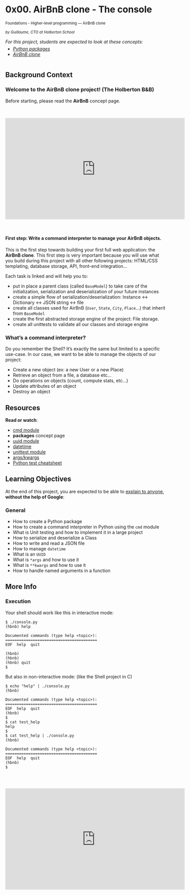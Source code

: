   <div id="jigsaw-shortcut-lists">



</div>

<h1 class="gap">0x00. AirBnB clone - The console</h1>


<div id="project_id" style="display: none" data-project-id="263"></div>

<p class="sm-gap">
  <small>
    <i class="fa fa-folder-open"></i>
    Foundations - Higher-level programming ― AirBnB clone
  </small>
</p>

  <p>
    <em>
      <small>
        <i class="fa fa-user"></i> by Guillaume, CTO at Holberton School
      </small>
    </em>
  </p>

<div class="gap formatted-content">
    <p style="margin-bottom: 0"><em>For this project, students are expected to look at these concepts:</em></p>
    <ul style="margin-top: 5px">
        <li>
        <em><a href="/concepts/66">Python packages</a></em>
        </li>
        <li>
        <em><a href="/concepts/74">AirBnB clone</a></em>
        </li>
    </ul>
</div>

  <article id="description" class="gap formatted-content">
    <p><img src="https://holbertonintranet.s3.amazonaws.com/uploads/medias/2018/6/65f4a1dd9c51265f49d0.png?X-Amz-Algorithm=AWS4-HMAC-SHA256&X-Amz-Credential=AKIARDDGGGOUWMNL5ANN%2F20201105%2Fus-east-1%2Fs3%2Faws4_request&X-Amz-Date=20201105T003823Z&X-Amz-Expires=86400&X-Amz-SignedHeaders=host&X-Amz-Signature=7dfc048104d2fec284080b56109d9013c767c000f6af8dafe1fcd43cba036c67" alt="" style="" /></p>

<h2>Background Context</h2>

<h3>Welcome to the AirBnB clone project! (The Holberton B&amp;B)</h3>

<p>Before starting, please read the <strong>AirBnB</strong> concept page.</p>

<p><br/></p>

<iframe width="560" height="315" src="https://www.youtube.com/embed/E12Xc3H2xqo" frameborder="0" allowfullscreen></iframe>

<p><br/></p>

<h4>First step: Write a command interpreter to manage your AirBnB objects.</h4>

<p>This is the first step towards building your first full web application: the <strong>AirBnB clone</strong>.
This first step is very important because you will use what you build during this project with all other following projects: HTML/CSS templating, database storage, API, front-end integration&hellip; </p>

<p>Each task is linked and will help you to:</p>

<ul>
<li>put in place a parent class (called <code>BaseModel</code>) to take care of the initialization, serialization and deserialization of your future instances</li>
<li>create a simple flow of serialization/deserialization: Instance &lt;-&gt; Dictionary &lt;-&gt; JSON string &lt;-&gt; file</li>
<li>create all classes used for AirBnB (<code>User</code>, <code>State</code>, <code>City</code>, <code>Place</code>&hellip;) that inherit from <code>BaseModel</code></li>
<li>create the first abstracted storage engine of the project: File storage. </li>
<li>create all unittests to validate all our classes and storage engine</li>
</ul>

<h3>What&rsquo;s a command interpreter?</h3>

<p>Do you remember the Shell? It&rsquo;s exactly the same but limited to a specific use-case. In our case, we want to be able to manage the objects of our project:</p>

<ul>
<li>Create a new object (ex: a new User or a new Place)</li>
<li>Retrieve an object from a file, a database etc&hellip;</li>
<li>Do operations on objects (count, compute stats, etc&hellip;)</li>
<li>Update attributes of an object</li>
<li>Destroy an object</li>
</ul>

<h2>Resources</h2>

<p><strong>Read or watch</strong>:</p>

<ul>
<li><a href="/rltoken/Fx9HXIjmGzbmET4ylYg2Rw" title="cmd module" target="_blank">cmd module</a> </li>
<li><strong>packages</strong> concept page</li>
<li><a href="/rltoken/eaQ6aELbdqb0WmPddhD00g" title="uuid module" target="_blank">uuid module</a> </li>
<li><a href="/rltoken/_ySDcgtfrwLkTyQzYHTH0Q" title="datetime" target="_blank">datetime</a> </li>
<li><a href="/rltoken/QX7d4D__xhOJIGIWZBp39g" title="unittest module" target="_blank">unittest module</a> </li>
<li><a href="/rltoken/jQd3P_uSO0FeU6jlN-z5mg" title="args/kwargs" target="_blank">args/kwargs</a> </li>
<li><a href="/rltoken/WPlydsqB0PG0uVcixemv9A" title="Python test cheatsheet" target="_blank">Python test cheatsheet</a> </li>
</ul>

<h2>Learning Objectives</h2>

<p>At the end of this project, you are expected to be able to <a href="/rltoken/MwKclAaCLNksSms8I-LuXw" title="explain to anyone" target="_blank">explain to anyone</a>, <strong>without the help of Google</strong>:</p>

<h3>General</h3>

<ul>
<li>How to create a Python package</li>
<li>How to create a command interpreter in Python using the <code>cmd</code> module</li>
<li>What is Unit testing and how to implement it in a large project</li>
<li>How to serialize and deserialize a Class</li>
<li>How to write and read a JSON file</li>
<li>How to manage <code>datetime</code></li>
<li>What is an <code>UUID</code></li>
<li>What is <code>*args</code> and how to use it</li>
<li>What is <code>**kwargs</code> and how to use it</li>
<li>How to handle named arguments in a function</li>
</ul>


<h2>More Info</h2>

<h3>Execution</h3>

<p>Your shell should work like this in interactive mode:</p>

<pre><code>$ ./console.py
(hbnb) help

Documented commands (type help &lt;topic&gt;):
========================================
EOF  help  quit

(hbnb) 
(hbnb) 
(hbnb) quit
$
</code></pre>

<p>But also in non-interactive mode: (like the Shell project in C)</p>

<pre><code>$ echo &quot;help&quot; | ./console.py
(hbnb)

Documented commands (type help &lt;topic&gt;):
========================================
EOF  help  quit
(hbnb) 
$
$ cat test_help
help
$
$ cat test_help | ./console.py
(hbnb)

Documented commands (type help &lt;topic&gt;):
========================================
EOF  help  quit
(hbnb) 
$
</code></pre>

<p><img src="https://holbertonintranet.s3.amazonaws.com/uploads/medias/2018/6/815046647d23428a14ca.png?X-Amz-Algorithm=AWS4-HMAC-SHA256&X-Amz-Credential=AKIARDDGGGOUWMNL5ANN%2F20201105%2Fus-east-1%2Fs3%2Faws4_request&X-Amz-Date=20201105T003823Z&X-Amz-Expires=86400&X-Amz-SignedHeaders=host&X-Amz-Signature=8c8afbfe90be2776fedd8067aaba93d0f346a3ba9e2aa4cd9c2ac9a3433ba583" alt="" style="" /></p>

<p><br /></p>

<iframe width="560" height="315" src="https://www.youtube.com/embed/p00ES-5K4C8" frameborder="0" allowfullscreen></iframe>

